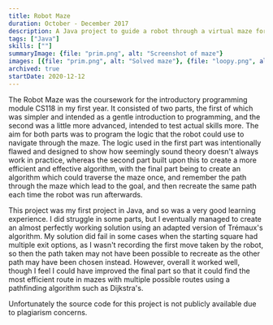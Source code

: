 ```yaml
---
title: Robot Maze
duration: October - December 2017
description: A Java project to guide a robot through a virtual maze for CS118 Programming for Computer Scientists coursework.
tags: ["Java"]
skills: [""]
summaryImage: {file: "prim.png", alt: "Screenshot of maze"}
images: [{file: "prim.png", alt: "Solved maze"}, {file: "loopy.png", alt: "Solved maze with loops"}]
archived: true
startDate: 2020-12-12
---
```


The Robot Maze was the coursework for the introductory programming module CS118 in my first year. It
consisted of two parts, the first of which was simpler and intended as a gentle introduction to
programming, and the second was a little more advanced, intended to test actual skills more. The aim
for both parts was to program the logic that the robot could use to navigate through the maze. The
logic used in the first part was intentionally flawed and designed to show how seemingly sound
theory doesn't always work in practice, whereas the second part built upon this to create a more
efficient and effective algorithm, with the final part being to create an algorithm which could
traverse the maze once, and remember the path through the maze which lead to the goal, and then
recreate the same path each time the robot was run afterwards.

This project was my first project in Java, and so was a very good learning experience. I did struggle
in some parts, but I eventually managed to create an almost perfectly working solution using an
adapted version of Trémaux's algorithm. My solution did fail in some cases when the starting square
had multiple exit options, as I wasn't recording the first move taken by the robot, so then the path
taken may not have been possible to recreate as the other path may have been chosen instead.
However, overall it worked well, though I feel I could have improved the final part so that it could
find the most efficient route in mazes with multiple possible routes using a pathfinding algorithm
such as Dijkstra's.

Unfortunately the source code for this project is not publicly available due to plagiarism concerns.